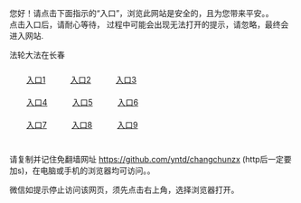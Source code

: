 您好！请点击下面指示的“入口”，浏览此网站是安全的，且为您带来平安。。 <br/>
点击入口后，请耐心等待， 过程中可能会出现无法打开的提示，请忽略，最终会进入网站. </br>

法轮大法在长春<br/>
<div style="padding:10px"><a style="margin:20px" target="_blank" href="https://dcmy4ihvhguq2.cloudfront.net/2Qpsp?cfnmizy" id="ccLink1" rel="nofollow">入口1</a> <a target="_blank" style="margin:20px" href="https://dqbzy4a2cgfx9.cloudfront.net/2Qpsp?pqzxwld" id="ccLink2" rel="nofollow">入口2</a> <a style="margin:20px" target="_blank" href="https://d2qpxdt6zt7hvg.cloudfront.net/2Qpsp?ewxhd" id="ccLink3" rel="nofollow">入口3</a></div>

<div style="padding:10px" ><a style="margin:20px" target="_blank" href="https://dcmy4ihvhguq2.cloudfront.net/2Qpsp?cfnmizy" id="ccLink4" rel="nofollow">入口4</a> <a style="margin:20px" href="https://dqbzy4a2cgfx9.cloudfront.net/2Qpsp?pqzxwld" target="_blank" id="ccLink5" rel="nofollow">入口5</a> <a style="margin:20px" href="https://d2qpxdt6zt7hvg.cloudfront.net/2Qpsp?ewxhd" target="_blank" id="ccLink6" rel="nofollow">入口6</a></div>

<div style="padding:10px"><a style="margin:20px" target="_blank" href="https://dcmy4ihvhguq2.cloudfront.net/2Qpsp?cfnmizy" id="ccLink7" rel="nofollow">入口7</a> <a style="margin:20px" href="https://dqbzy4a2cgfx9.cloudfront.net/2Qpsp?pqzxwld" target="_blank" id="ccLink8" rel="nofollow">入口8</a> <a style="margin:20px" target="_blank" href="https://d2qpxdt6zt7hvg.cloudfront.net/2Qpsp?ewxhd" id="ccLink9" rel="nofollow">入口9</a></div>

<br/>



请复制并记住免翻墙网址 https://github.com/yntd/changchunzx (http后一定要加s)，在电脑或手机的浏览器均可访问。。<br/>

微信如提示停止访问该网页，须先点击右上角，选择浏览器打开。

